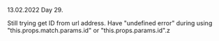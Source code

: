 13.02.2022
Day 29.

Still trying get ID from url address. Have "undefined error" during using "this.props.match.params.id" or "this.props.params.id".z
